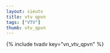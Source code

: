 ```yaml
---
layout: sieutv
title: vtv qpvn 
tags: ["VTV"]
thumb: vtv_qpvn
---
```

{% include tvadv key="vn_vtv_qpvn" %}
